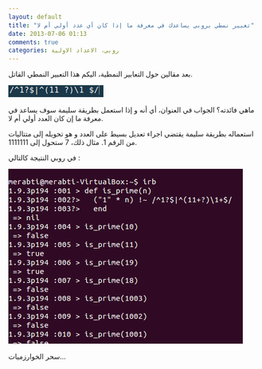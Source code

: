 ```yaml
---
layout: default
title: "تعبير نمطي بروبي يساعدك في معرفة ما إذا كان أي عدد أولي أم لا"
date: 2013-07-06 01:13
comments: true
categories: روبي، الاعداد الاولية
---
```

بعد مقالين حول التعابير النمطية، اليكم هذا التعبير النمطي القاتل.
 
<img src="/images/rubyprimenumber/rubyregexp.png" title="ruby regexp"/>


ماهي فائدته؟ الجواب في العنوان، أي أنه و إذا استعمل بطريقة سليمة سوف يساعد في معرفة ما إن كان العدد أولي أم لا.

استعماله بطريقة سليمة يقتضي اجراء تعديل بسيط على العدد و هو تحويله إلى متتاليات من الرقم 1. مثال ذلك، 7 ستحول إلى 1111111.

في روبي النتيجة كالتالي :

<img src="/images/rubyprimenumber/nombre premier ruby.png" title="ruby_primer_number"/>


سحر الخوارزميات... 


